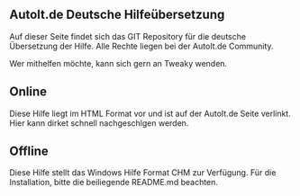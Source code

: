 AutoIt.de Deutsche Hilfeübersetzung
-----------------------------

Auf dieser Seite findet sich das GIT Repository für die deutsche Übersetzung der Hilfe.
Alle Rechte liegen bei der AutoIt.de Community.

Wer mithelfen möchte, kann sich gern an Tweaky wenden.

Online
----------------------------
Diese Hilfe liegt im HTML Format vor und ist auf der AutoIt.de Seite verlinkt.
Hier kann dirket schnell nachgeschlgen werden.

Offline
----------------------------
Diese Hilfe stellt das Windows Hilfe Format CHM zur Verfügung.
Für die Installation, bitte die beiliegende README.md beachten.

